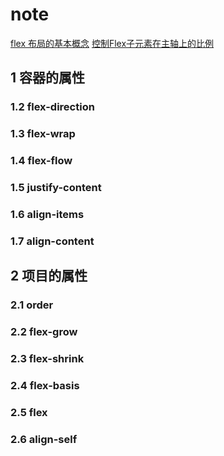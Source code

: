 # note

[flex 布局的基本概念](https://developer.mozilla.org/zh-CN/docs/Web/CSS/CSS_Flexible_Box_Layout/Basic_Concepts_of_Flexbox)
[控制Flex子元素在主轴上的比例](https://developer.mozilla.org/zh-CN/docs/Web/CSS/CSS_Flexible_Box_Layout/Controlling_Ratios_of_Flex_Items_Along_the_Main_Ax)

## 1 容器的属性

### 1.2 flex-direction

### 1.3 flex-wrap

### 1.4 flex-flow

### 1.5 justify-content

### 1.6 align-items

### 1.7 align-content

## 2 项目的属性

### 2.1 order

### 2.2 flex-grow

### 2.3 flex-shrink

### 2.4 flex-basis

### 2.5 flex

### 2.6 align-self
